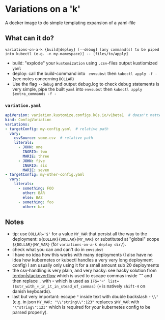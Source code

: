# Variations on a 'k'
A docker image to do simple templating expansion of a yaml-file 

## What can it do?
```
variations-on-a-k {build|deploy} [--debug] [any command(s) to be piped into kubectl (e.g. -n my-namespace)] -- [files/to/apply]
```
- build: "explode" your `kustomization` using `.csv`-files output kustiomized `yaml`
- deploy: call the build-command into ` envsubst` then `kubectl apply -f -` (see notes concerning `DOLLAR`)
- Use the flag `--debug` and output debug.log to check debug statements 
is very simple, pipe the built `yaml` into `envsubst` then `kubectl apply $extra_commands -f -`

### `variation.yaml`
```yaml
apiVersion: variation.kustomize.configs.k8s.io/v1beta1  # doesn't matter at the moment
kind: ConfigVariation
variations:
- targetConfig: my-config.yaml  # relative path
  vary:
    csvSource: some.csv  # relative path
    literals:
      - JOHN: one
        INGRID: two
        MARIE: three
      - JOHN: five
        INGRID: six
        MARIE: seven
- targetConfig: my-other-config.yaml
  vary:
    literals:
      - something: FOO
        other: BAR
        else: BAZ
      - something: foo
        other: bar
```

## Notes
- tip: use `DOLLAR='$'` for a value `MY_VAR` that persist all the way to the deployment: `${DOLLAR}{DOLLAR}{MY_VAR}` or substituted at "global" scope `${DOLLAR}{MY_VAR}` (for `variations-on-a-k deploy dir/`).
- check what you can and can't do in `envsubst`
- I have no idea how this works with many deployments (I also have no idea how kubernetes or kubectl handles a very very long deployment config) I am usually only using it for a small amount sub 20 deployments
- the csv-handling is very plain, and very hacky: see hacky solution from [terdon|stackoverflow](https://unix.stackexchange.com/questions/149661/handling-comma-in-string-values-in-a-csv-file#answer-149681) which is used to escape commas inside '"' and then replace `,` with `¤` which is used as `IFS='¤' list=($str_with_¤_in_it_in_stead_of_commas)` (`¤` is natively `shift-4` on danish keyboards).
- last but very important: escape `"` inside text with double backslash - `\\"` (e.g. in json `MY_VAR: "\\"string\\":123"` replaces `$MY_VAR` with `"\"string\":123"` which is required for your kubernetes config to be parsed properly).